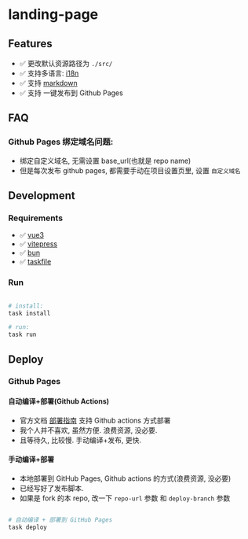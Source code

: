 # landing-page

## Features

- ✅ 更改默认资源路径为 `./src/`
- ✅ 支持多语言:  [i18n](https://vitepress.dev/zh/guide/i18n)
- ✅ 支持 [markdown](https://vitepress.dev/zh/guide/markdown)
- ✅ 支持 一键发布到 Github Pages

## FAQ

### Github Pages 绑定域名问题:

- 绑定自定义域名, 无需设置 base_url(也就是 repo name)
- 但是每次发布 github pages, 都需要手动在项目设置页里, 设置 `自定义域名`

## Development

### Requirements

- ✅ [vue3](https://vuejs.org/)
- ✅ [vitepress](https://vitepress.dev/)
- ✅ [bun](https://bun.run/)
- ✅ [taskfile](https://taskfile.dev/)


### Run

```ruby

# install:
task install

# run:
task run
```

## Deploy

### Github Pages

#### 自动编译+部署(Github Actions)

- 官方文档 [部署指南](https://vitepress.dev/zh/guide/deploy) 支持 Github actions 方式部署
- 我个人并不喜欢, 虽然方便. 浪费资源, 没必要.
- 且等待久, 比较慢. 手动编译+发布, 更快.

#### 手动编译+部署

- 本地部署到 GitHub Pages, Github actions 的方式(浪费资源, 没必要)
- 已经写好了发布脚本.
- 如果是 fork 的本 repo, 改一下 `repo-url` 参数 和 `deploy-branch` 参数

```ruby

# 自动编译 + 部署到 GitHub Pages
task deploy

```